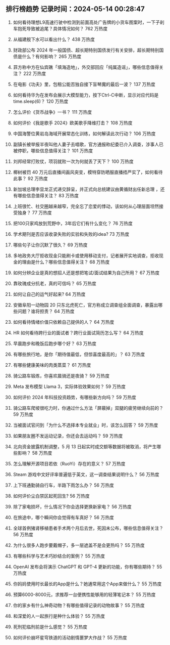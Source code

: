 
## 排行榜趋势 记录时间：2024-05-14 00:28:47
  
  1. 如何看待理想L9高速行驶中检测到前面高处广告牌的小货车图案时，一下子刹车抱死导致被追尾？具体情况如何？ 762 万热度
    
  2. 从福建舰下水可以看出什么？ 438 万热度
    
  3. 财政部公布 2024 年一般国债、超长期特别国债发行有关安排，超长期特别国债是什么？有何影响？ 265 万热度
    
  4. 菲方称中方在仙宾礁「填海造地」，外交部回应「纯属造谣」，哪些信息值得关注？ 222 万热度
    
  5. 在电影《功夫》里，包租公能否独自接下盲琴魔的最后一波？ 137 万热度
    
  6. 如何看待华为在发布会展示大模型能力，按下Ctrl-C中断，显示对应代码是time.sleep(6)？ 120 万热度
    
  7. 怎么评价《货币战争》一书？ 111 万热度
    
  8. 如何评价《我是歌手 2024》欧美歌手降维打击？ 108 万热度
    
  9. 中国海警位黄岩岛海域开展常态化训练，如何解读此次行动？ 106 万热度
    
  10. 副镇长被举报半夜叫他人妻子去唱歌，官方通报称纪委已介入调查，涉事人已被停职，哪些信息值得关注？ 101 万热度
    
  11. 刘邦经常打败仗，项羽就败一次为何就丢了天下？ 100 万热度
    
  12. 椰树被罚 40 万元后直播间画风突变，模特穿防晒服直播捂严实了，如何看待此事？ 92 万热度
    
  13. 新加坡总理李显龙正式递交辞呈，并正式向总统建议由黄循财出任新总理 ，还有哪些信息值得关注？ 83 万热度
    
  14. 上班很忙、社交圈越来越窄，完全忘了恋爱的悸动，该如何从心理层面坦然接受独身？ 77 万热度
    
  15. 把100只家鸡放到荒野中，3年后它们有什么变化？ 76 万热度
    
  16. 学术期刊是否应该收录失败的实验和失败的idea? 73 万热度
    
  17. 哪些句子让你沉默了很久？ 69 万热度
    
  18. 多地政务大厅拒收现金只能刷卡或使用移动支付，记者展开实地调查，拒收现金的理由是什么？哪些信息值得关注？ 68 万热度
    
  19. 如何分辨企业是真的想招人还是想把笔试/面试结果为自己所用？ 67 万热度
    
  20. 靠玫瑰成分抗老，真的可信吗？ 65 万热度
    
  21. 如何让自己的运气好起来? 64 万热度
    
  22. 安徽阜阳一动物园 20 只东北虎死亡，官方称成立调查组全面调查，暴露出哪些问题？谁将担责？ 64 万热度
    
  23. 如何看待情绪价值只依赖自己提供的人？ 64 万热度
    
  24. HR 如何看待跨行业的面试者？跨行业面试简历怎么写？ 64 万热度
    
  25. 早晨跑步和晚饭后跑步哪个好？ 63 万热度
    
  26. 有哪些旅行地，是你「期待值最低，但惊喜度最高的」？ 63 万热度
    
  27. 有哪些健康美味的肉类蒸菜？ 61 万热度
    
  28. 骑公路车锻炼，你喜欢晨骑还是夜骑？ 59 万热度
    
  29. Meta 发布模型 Llama 3，实际体验效果如何？ 59 万热度
    
  30. 如何评价 2024 年科技投资趋势，有哪些新方向吗？ 59 万热度
    
  31. 骑公路车爬坡很吃力时，你通过什么方法「屏蔽掉」双腿的疲劳继续向前的？ 59 万热度
    
  32. 当被面试官问到「为什么不选择本专业就业」时，该怎么回答？ 59 万热度
    
  33. 如果朋友圈不发运动记录，你还会去运动吗？ 59 万热度
    
  34. 北向资金披露机制调整，5 月 13 日起实时成交额等数据将被取消，将产生哪些影响？ 58 万热度
    
  35. 怎么理解开源项目若依（RuoYi）存在的意义？ 57 万热度
    
  36. Steam 游戏中文好评率普遍低于英文，这一调查结果说明什么？ 56 万热度
    
  37. 上下班通勤骑自行车，半路下雨怎么办？ 56 万热度
    
  38. 如何评价尘白禁区起死回生? 56 万热度
    
  39. 除了家电损坏，什么情况下你会选择更换新家电？ 56 万热度
    
  40. 在旅途中，哪个瞬间你会觉得有车真好？ 56 万热度
    
  41. 全球首例猪肾移植患者手术两个月后去世，死因未公布，哪些信息值得关注？ 56 万热度
    
  42. 为什么很多人跑步要戴帽子，多一层遮盖不是会更热吗？ 55 万热度
    
  43. 有哪些科学与艺术巧妙结合的案例？ 55 万热度
    
  44. OpenAI 发布会将演示 ChatGPT 和 GPT-4 更新的功能，你有哪些期待？ 55 万热度
    
  45. 你妈妈使用时长最长的App是什么？她通常用这个App来做什么？ 55 万热度
    
  46. 预算6000-8000元，求推荐一台便携性能够用的轻薄笔记本？ 55 万热度
    
  47. 你的家乡有什么神奇动物？有哪些值得记录的动物故事？ 55 万热度
    
  48. 和深爱的人一起旅行是种什么体验？ 55 万热度
    
  49. 死刑犯临刑前是什么感觉？ 55 万热度
    
  50. 如何评价崩坏星穹铁道的活动剧情噩梦大作战？ 55 万热度
    